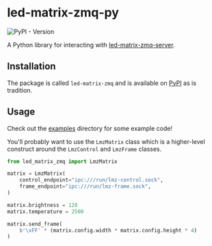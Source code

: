 # led-matrix-zmq-py

![PyPI - Version](https://img.shields.io/pypi/v/led_matrix_zmq)

A Python library for interacting with [led-matrix-zmq-server](https://github.com/knifa/led-matrix-zmq-server).

## Installation

The package is called `led-matrix-zmq` and is available on [PyPI](https://pypi.org/project/led-matrix-zmq/) as is tradition.

## Usage

Check out the [examples](http://github.com/knifa/led-matrix-zmq-py/examples) directory for some example code!

You'll probably want to use the `LmzMatrix` class which is a higher-level construct around the `LmzControl` and `LmzFrame` classes.

```python
from led_matrix_zmq import LmzMatrix

matrix = LmzMatrix(
    control_endpoint="ipc:///run/lmz-control.sock",
    frame_endpoint="ipc:///run/lmz-frame.sock",
)

matrix.brightness = 128
matrix.temperature = 2500

matrix.send_frame(
    b'\xFF' * (matrix.config.width * matrix.config.height * 4)
)
```
